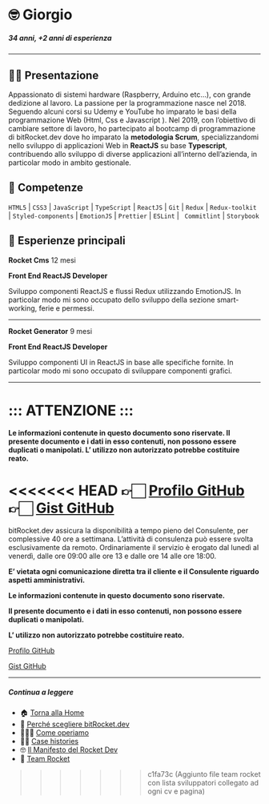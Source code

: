 # 🤓 Giorgio

##### 34 anni, +2 anni di esperienza

---

## 👋🏻 Presentazione

Appassionato di sistemi hardware (Raspberry, Arduino etc...), con grande dedizione al lavoro. La passione per la programmazione nasce nel 2018. Seguendo alcuni corsi su Udemy e YouTube ho imparato le basi della programmazione Web (Html, Css e Javascript ). Nel 2019, con l’obiettivo di cambiare settore di lavoro, ho partecipato al bootcamp di programmazione di bitRocket.dev dove ho imparato la **metodologia Scrum**, specializzandomi nello sviluppo di applicazioni Web in **ReactJS** su base **Typescript**, contribuendo allo sviluppo di diverse applicazioni all’interno dell’azienda, in particolar modo in ambito gestionale.

## 🚀 Competenze

`HTML5` | `CSS3` | `JavaScript` | `TypeScript` | `ReactJS` | `Git` | `Redux` | `Redux-toolkit` | `Styled-components` | `EmotionJS` | `Prettier` | `ESLint` | ` Commitlint` | `Storybook`

## 👾 Esperienze principali

**Rocket Cms** 12 mesi

**Front End ReactJS Developer**

Sviluppo componenti ReactJS e flussi Redux utilizzando EmotionJS. In particolar modo mi sono occupato dello sviluppo della sezione smart-working, ferie e permessi.

---

**Rocket Generator** 9 mesi

**Front End ReactJS Developer**

Sviluppo componenti UI in ReactJS in base alle specifiche fornite. In particolar modo mi sono occupato di sviluppare componenti grafici.

---

# ::: ATTENZIONE :::

**Le informazioni contenute in questo documento sono riservate. Il presente documento e i dati in esso contenuti, non possono essere duplicati o manipolati. L’ utilizzo non autorizzato potrebbe costituire reato.**

<<<<<<< HEAD
👉🏻 [Profilo GitHub](https://github.com/giorgiosangiorgi-bitrocketdev)
👉🏻 [Gist GitHub](https://gist.github.com/giorgiosangiorgi-bitrocketdev)
=======
bitRocket.dev assicura la disponibilità a tempo pieno del Consulente, per complessive 40 ore a settimana. L’attività di consulenza può essere svolta esclusivamente da remoto. Ordinariamente il servizio è erogato dal lunedì al venerdì, dalle ore 09:00 alle ore 13 e dalle ore 14 alle ore 18:00.

**E’ vietata ogni comunicazione diretta tra il cliente e il Consulente riguardo aspetti amministrativi.**

**Le informazioni contenute in questo documento sono riservate.**

**Il presente documento e i dati in esso contenuti, non possono essere duplicati o manipolati.**

**L’ utilizzo non autorizzato potrebbe costituire reato.**

[Profilo GitHub](https://github.com/giorgiosangiorgi-bitrocketdev)

[Gist GitHub](https://gist.github.com/giorgiosangiorgi-bitrocketdev)

---

##### Continua a leggere

- 🏠 [Torna alla Home](https://github.com/bitRocket-dev)
- 🚀 [Perché scegliere bitRocket.dev](https://github.com/bitRocket-dev/.github/blob/main/profile/WHY_BITROCKET-DEV.md)
- 👨🏻‍💻 [Come operiamo](https://github.com/bitRocket-dev/.github/blob/main/profile/ABOUT.md)
- 💪🏻 [Case histories](https://github.com/bitRocket-dev/.github/blob/main/profile/CASE_HISTORIES.md)
- 🤓 [Il Manifesto del Rocket Dev](https://github.com/bitRocket-dev/.github/blob/main/profile/MANIFEST.md)
- 👾 [Team Rocket](https://github.com/bitRocket-dev/.github/blob/main/pages/TEAM_ROCKET.md)
>>>>>>> c1fa73c (Aggiunto file team rocket con lista sviluppatori collegato ad ogni cv e pagina)
